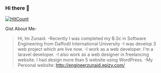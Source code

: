 ### Hi there 👋
[![HitCount](http://hits.dwyl.com/Zunaid420/Zunaid420.svg)](http://hits.dwyl.com/Zunaid420/Zunaid420)

<!--
**Zunaid420/Zunaid420** is a ✨ _special_ ✨ repository because its `README.md` (this file) appears on your GitHub profile.

Here are some ideas to get you started:

- 🔭 I’m currently working on ...
- 🌱 I’m currently learning ...
- 👯 I’m looking to collaborate on ...
- 🤔 I’m looking for help with ...
- 💬 Ask me about ...
- 📫 How to reach me: ...
- 😄 Pronouns: ...
- ⚡ Fun fact: ...
-->
Gist About Me-
>Hi, Im Zunaid.
-Recently I was completed my B.Sc in Software Engineering from Daffodil International University
-I was develop 3 web project which are live now.
-I work as a web developer. I'm a laravel developer.
-I also work as a web designer in freelancing website. I had design more than 5 website using WordPress.
-My Personal website: http://engineerzunaid.epizy.com/
